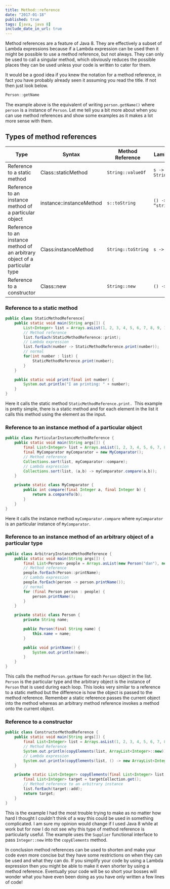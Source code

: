 ```yaml
---
title: Method::reference
date: "2017-01-18"
published: true
tags: [java, java 8]
include_date_in_url: true
---
```


Method references are a feature of Java 8. They are effectively a subset of Lambda expressions because if a Lambda expression can be used then it might be possible to use a method reference, but not always. They can only be used to call a singular method, which obviously reduces the possible places they can be used unless your code is written to cater for them.

It would be a good idea if you knew the notation for a method reference, in fact you have probably already seen it assuming you read the title. If not then just look below.

```java
Person::getName
```

The example above is the equivalent of writing `person.getName()` where `person` is a instance of `Person`. Let me tell you a bit more about when you can use method references and show some examples as it makes a lot more sense with them.

## Types of method references

| Type                                                                        | Syntax                   | Method Reference | Lambda expression         |
|-----------------------------------------------------------------------------|--------------------------|------------------|---------------------------|
| Reference to a static method                                                | Class::staticMethod      | `String::valueOf`  | `s -> String.valueOf(s)`    |
| Reference to an instance method of a particular object                      | instance::instanceMethod | `s::toString`       | `() -> “string”.toString()` |
| Reference to an instance method of an arbitrary object of a particular type | Class:instanceMethod     | `String::toString` | `s -> s.toString()`         |
| Reference to a constructor                                                  | Class::new               | `String::new`      | `() -> new String()`        |

### Reference to a static method

```java
public class StaticMethodReference{
    public static void main(String args[]) {
        List<Integer> list = Arrays.asList(1, 2, 3, 4, 5, 6, 7, 8, 9, 10);
        // Method reference
        list.forEach(StaticMethodReference::print);
        // Lambda expression
        list.forEach(number -> StaticMethodReference.print(number));
        // normal
        for(int number : list) {
            StaticMethodReference.print(number);
        }
    }

    public static void print(final int number) {
        System.out.println("I am printing: " + number);
    }
}
```

Here it calls the static method `StaticMethodReference.print. `This example is pretty simple, there is a static method and for each element in the list it calls this method using the element as the input.

### Reference to an instance method of a particular object

```java
public class ParticularInstanceMethodReference {
    public static void main(String args[]) {
        final List<Integer> list = Arrays.asList(1, 2, 3, 4, 5, 6, 7, 8, 9, 10);
        final MyComparator myComparator = new MyComparator();
        // Method reference
        Collections.sort(list, myComparator::compare);
        // Lambda expression
        Collections.sort(list, (a,b) -> myComparator.compare(a,b));
    }

    private static class MyComparator {
        public int compare(final Integer a, final Integer b) {
            return a.compareTo(b);
        }
    }
}
```

Here it calls the instance method `myComparator.compare` where `myComparator` is an particular instance of `MyComparator`.

### Reference to an instance method of an arbitrary object of a particular type

```java
public class ArbitraryInstanceMethodReference {
    public static void main(String args[]) {
        final List<Person> people = Arrays.asList(new Person("dan"), new Person("laura"));
        // Method reference
        people.forEach(Person::printName);
        // Lambda expression
        people.forEach(person -> person.printName());
        // normal
        for (final Person person : people) {
            person.printName();
        }
    }

    private static class Person {
        private String name;

        public Person(final String name) {
            this.name = name;
        }

        public void printName() {
            System.out.println(name);
        }
    }
}
```

This calls the method `Person.getName` for each `Person` object in the list. `Person` is the particular type and the arbitrary object is the instance of `Person` that is used during each loop. This looks very similar to a reference to a static method but the difference is how the object is passed to the method reference. Remember a static reference passes the current object into the method whereas an arbitrary method reference invokes a method onto the current object.

### Reference to a constructor

```java
public class ConstructorMethodReference {
    public static void main(String args[]) {
        final List<Integer> list = Arrays.asList(1, 2, 3, 4, 5, 6, 7, 8, 9, 10);
        // Method Reference
        System.out.println(copyElements(list, ArrayList<Integer>::new));
        // Lambda expression
        System.out.println(copyElements(list, () -> new ArrayList<Integer>()));
    }

    private static List<Integer> copyElements(final List<Integer> list, final Supplier<List<Integer>> targetCollection) {
        final List<Integer> target = targetCollection.get();
        // Method reference to an arbitrary instance
        list.forEach(target::add);
        return target;
    }
}
```

This is the example I had the most trouble trying to make as no matter how hard I thought I couldn't think of a way this could be used in something complicated. I am sure my opinion would change if I used Java 8 while at work but for now I do not see why this type of method reference is particularly useful. The example uses the `Supplier` functional interface to pass `Integer::new` into the `copyElements` method.

In conclusion method references can be used to shorten and make your code even more concise but they have some restrictions on when they can be used and what they can do. If you simplify your code by using a Lambda expression then you might be able to make it even shorter by using a method reference.  Eventually your code will be so short your bosses will wonder what you have even been doing as you have only written a few lines of code!
